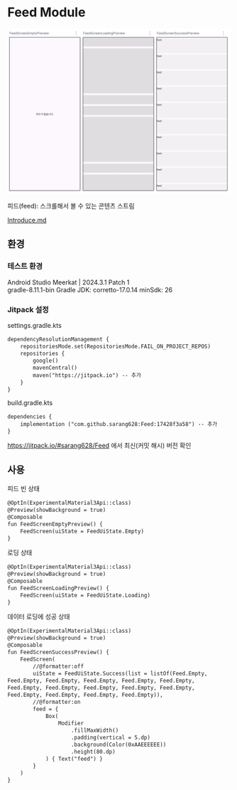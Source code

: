 # Feed Module

<img src="screenshots/preview1.png" width="1000">

피드(feed): 스크롤해서 볼 수 있는 콘텐츠 스트림

[Introduce.md](./docs/Introduce.md)

## 환경

### 테스트 환경

Android Studio Meerkat | 2024.3.1 Patch 1<br>
gradle-8.11.1-bin
Gradle JDK: corretto-17.0.14
minSdk: 26

### Jitpack 설정

settings.gradle.kts

```
dependencyResolutionManagement {
    repositoriesMode.set(RepositoriesMode.FAIL_ON_PROJECT_REPOS)
    repositories {
        google()
        mavenCentral()
        maven("https://jitpack.io") -- 추가
    }
}
```

build.gradle.kts

```
dependencies {
    implementation ("com.github.sarang628:Feed:17428f3a58") -- 추가
}
```

https://jitpack.io/#sarang628/Feed 에서 최신(커밋 해시) 버전 확인

## 사용

피드 빈 상태

```
@OptIn(ExperimentalMaterial3Api::class)
@Preview(showBackground = true)
@Composable
fun FeedScreenEmptyPreview() {
    FeedScreen(uiState = FeedUiState.Empty)
}
```

로딩 상태

```
@OptIn(ExperimentalMaterial3Api::class)
@Preview(showBackground = true)
@Composable
fun FeedScreenLoadingPreview() {
    FeedScreen(uiState = FeedUiState.Loading)
}
```

데이터 로딩에 성공 상태

```
@OptIn(ExperimentalMaterial3Api::class)
@Preview(showBackground = true)
@Composable
fun FeedScreenSuccessPreview() {
    FeedScreen(
        //@formatter:off
        uiState = FeedUiState.Success(list = listOf(Feed.Empty, Feed.Empty, Feed.Empty, Feed.Empty, Feed.Empty, Feed.Empty, Feed.Empty, Feed.Empty, Feed.Empty, Feed.Empty, Feed.Empty, Feed.Empty, Feed.Empty, Feed.Empty, Feed.Empty)),
        //@formatter:on
        feed = {
            Box(
                Modifier
                    .fillMaxWidth()
                    .padding(vertical = 5.dp)
                    .background(Color(0xAAEEEEEE))
                    .height(80.dp)
            ) { Text("feed") }
        }
    )
}
```
